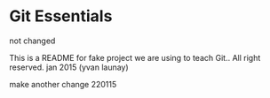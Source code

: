 # Git Essentials

not changed

This is a README for fake project we are
using to teach Git..
All right reserved. jan 2015 (yvan launay)

make another change 220115
